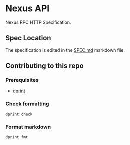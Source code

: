 # Nexus API

Nexus RPC HTTP Specification.

## Spec Location

The specification is edited in the [SPEC.md](./SPEC.md) markdown file.

## Contributing to this repo

### Prerequisites

- [dprint](https://dprint.dev/install/)

### Check formatting

```shell
dprint check
```

### Format markdown

```shell
dprint fmt
```

